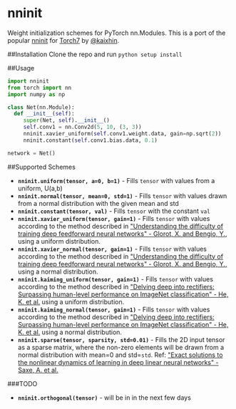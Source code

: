 # nninit

Weight initialization schemes for PyTorch nn.Modules. This is a port of the popular [nninit](https://github.com/Kaixhin/nninit) for [Torch7](https://github.com/torch/torch7) by [@kaixhin](https://github.com/Kaixhin/).


##Installation
Clone the repo and run `python setup install`

##Usage
```python
import nninit
from torch import nn
import numpy as np

class Net(nn.Module):
  def __init__(self):
     super(Net, self).__init__()
     self.conv1 = nn.Conv2d(5, 10, (3, 3))
     nninit.xavier_uniform(self.conv1.weight.data, gain=np.sqrt(2))
     nninit.constant(self.conv1.bias.data, 0.1)

network = Net()
```

##Supported Schemes
* **`nninit.uniform(tensor, a=0, b=1)`** - Fills `tensor` with values from a uniform, U(a,b)
* **`nninit.normal(tensor, mean=0, std=1)`** - Fills `tensor` with values drawn from a normal distribution with the given mean and std
* **`nninit.constant(tensor, val)`** - Fills `tensor` with the constant `val`
* **`nninit.xavier_uniform(tensor, gain=1)`** - Fills `tensor` with values according to the method described in ["Understanding the difficulty of training deep feedforward neural networks" - Glorot, X. and Bengio, Y.](http://jmlr.org/proceedings/papers/v9/glorot10a/glorot10a.pdf), using a uniform distribution.
* **`nninit.xavier_normal(tensor, gain=1)`** - Fills `tensor` with values according to the method described in ["Understanding the difficulty of training deep feedforward neural networks" - Glorot, X. and Bengio, Y.](http://jmlr.org/proceedings/papers/v9/glorot10a/glorot10a.pdf), using a normal distribution.
* **`nninit.kaiming_uniform(tensor, gain=1)`** - Fills `tensor` with values according to the method described in ["Delving deep into rectifiers: Surpassing human-level performance on ImageNet classification" - He, K. et al.](https://arxiv.org/abs/1502.01852) using a uniform distribution.
* **`nninit.kaiming_normal(tensor, gain=1)`** - Fills `tensor` with values according to the method described in ["Delving deep into rectifiers: Surpassing human-level performance on ImageNet classification" - He, K. et al.](https://arxiv.org/abs/1502.01852) using a normal distribution.
* **`nninit.sparse(tensor, sparsity, std=0.01)`** - Fills the 2D input tensor as a sparse matrix, where the non-zero elements will be drawn from a normal distribution with mean=0 and std=`std`. Ref: ["Exact solutions to the nonlinear dynamics of learning in deep linear neural networks" - Saxe, A. et al.](https://arxiv.org/abs/1312.6120)

###TODO
* **`nninit.orthogonal(tensor)`** - will be in in the next few days
